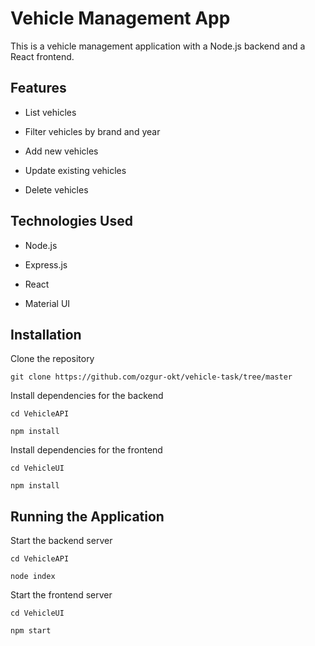 # Vehicle Management App
This is a vehicle management application with a Node.js backend and a React frontend.

## Features

* List vehicles

* Filter vehicles by brand and year

* Add new vehicles

* Update existing vehicles

* Delete vehicles


## Technologies Used

* Node.js

* Express.js

* React

* Material UI


## Installation

Clone the repository

```git clone https://github.com/ozgur-okt/vehicle-task/tree/master ```


Install dependencies for the backend

```cd VehicleAPI```

```npm install```

Install dependencies for the frontend

```cd VehicleUI```

```npm install```

## Running the Application

Start the backend server

```cd VehicleAPI```

```node index```

Start the frontend server

```cd VehicleUI```

```npm start```